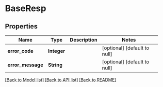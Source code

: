 # BaseResp
## Properties

| Name | Type | Description | Notes |
|------------ | ------------- | ------------- | -------------|
| **error\_code** | **Integer** |  | [optional] [default to null] |
| **error\_message** | **String** |  | [optional] [default to null] |

[[Back to Model list]](../README.md#documentation-for-models) [[Back to API list]](../README.md#documentation-for-api-endpoints) [[Back to README]](../README.md)

